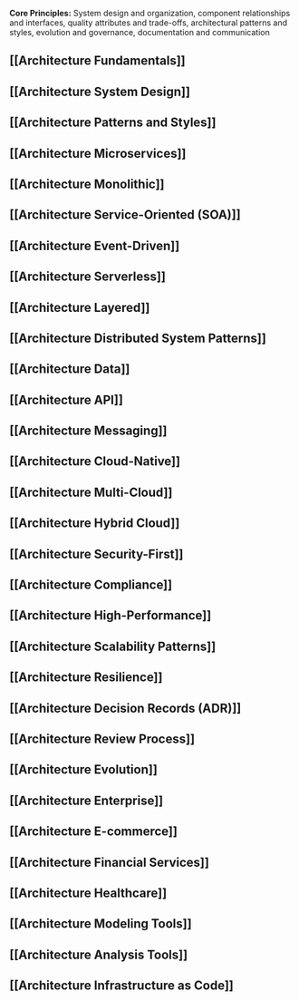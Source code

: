 **Core Principles:** System design and organization, component relationships and interfaces, quality attributes and trade-offs, architectural patterns and styles, evolution and governance, documentation and communication

## [[Architecture Fundamentals]]
## [[Architecture System Design]]
## [[Architecture Patterns and Styles]]
## [[Architecture Microservices]]
## [[Architecture Monolithic]]
## [[Architecture Service-Oriented (SOA)]]
## [[Architecture Event-Driven]]
## [[Architecture Serverless]]
## [[Architecture Layered]]
## [[Architecture Distributed System Patterns]]
## [[Architecture Data]]
## [[Architecture API]]
## [[Architecture Messaging]]
## [[Architecture Cloud-Native]]
## [[Architecture Multi-Cloud]]
## [[Architecture Hybrid Cloud]]
## [[Architecture Security-First]]
## [[Architecture Compliance]]
## [[Architecture High-Performance]]
## [[Architecture Scalability Patterns]]
## [[Architecture Resilience]]
## [[Architecture Decision Records (ADR)]]
## [[Architecture Review Process]]
## [[Architecture Evolution]]
## [[Architecture Enterprise]]
## [[Architecture E-commerce]]
## [[Architecture Financial Services]]
## [[Architecture Healthcare]]
## [[Architecture Modeling Tools]]
## [[Architecture Analysis Tools]]
## [[Architecture Infrastructure as Code]]